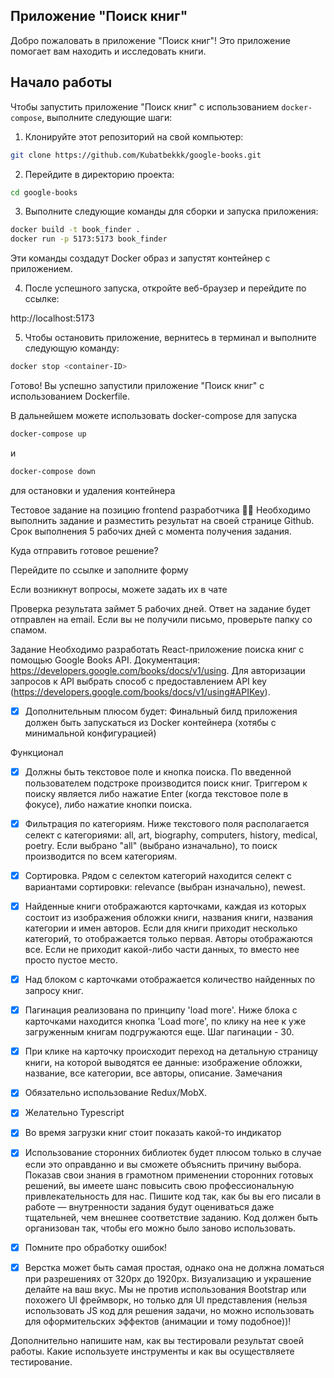 ## Приложение "Поиск книг"

Добро пожаловать в приложение "Поиск книг"! Это приложение помогает вам находить и исследовать книги.

## Начало работы

Чтобы запустить приложение "Поиск книг" с использованием `docker-compose`, выполните следующие шаги:

1. Клонируйте этот репозиторий на свой компьютер:

```bash
git clone https://github.com/Kubatbekkk/google-books.git

```

2. Перейдите в директорию проекта:

```bash
cd google-books
```

3. Выполните следующие команды для сборки и запуска приложения:

```bash
docker build -t book_finder .
docker run -p 5173:5173 book_finder
```

Эти команды создадут Docker образ и запустят контейнер с приложением.

4. После успешного запуска, откройте веб-браузер и перейдите по ссылке:

http://localhost:5173

5. Чтобы остановить приложение, вернитесь в терминал и выполните следующую команду:

```bash
docker stop <container-ID>
```

Готово! Вы успешно запустили приложение "Поиск книг" с использованием Dockerfile.

В дальнейшем можете использовать docker-compose для запуска

```bash
docker-compose up
```

и

```bash
docker-compose down
```

для остановки и удаления контейнера

Тестовое задание на позицию frontend разработчика
👨‍💻 Необходимо выполнить задание и разместить результат на своей странице Github. Срок выполнения 5 рабочих дней с момента получения задания.

Куда отправить готовое решение?

Перейдите по ссылке и заполните форму

Если возникнут вопросы, можете задать их в чате

Проверка результата займет 5 рабочих дней. Ответ на задание будет отправлен на email. Если вы не получили письмо, проверьте папку со спамом.

Задание
Необходимо разработать React-приложение поиска книг с помощью Google Books API. Документация: https://developers.google.com/books/docs/v1/using. Для авторизации запросов к API выбрать способ с предоставлением API key (https://developers.google.com/books/docs/v1/using#APIKey).

- [x] Дополнительным плюсом будет: Финальный билд приложения должен быть запускаться из Docker контейнера (хотябы с минимальной конфигурацией)

Функционал

- [x] Должны быть текстовое поле и кнопка поиска. По введенной пользователем подстроке производится поиск книг. Триггером к поиску является либо нажатие Enter (когда текстовое поле в фокусе), либо нажатие кнопки поиска.
- [x] Фильтрация по категориям. Ниже текстового поля располагается селект с категориями: all, art, biography, computers, history, medical, poetry. Если выбрано "all" (выбрано изначально), то поиск производится по всем категориям.
- [x] Сортировка. Рядом с селектом категорий находится селект с вариантами сортировки: relevance (выбран изначально), newest.
- [x] Найденные книги отображаются карточками, каждая из которых состоит из изображения обложки книги, названия книги, названия категории и имен авторов. Если для книги приходит несколько категорий, то отображается только первая. Авторы отображаются все. Если не приходит какой-либо части данных, то вместо нее просто пустое место.
- [x] Над блоком с карточками отображается количество найденных по запросу книг.
- [x] Пагинация реализована по принципу 'load more'. Ниже блока с карточками находится кнопка 'Load more', по клику на нее к уже загруженным книгам подгружаются еще. Шаг пагинации - 30.
- [x] При клике на карточку происходит переход на детальную страницу книги, на которой выводятся ее данные: изображение обложки, название, все категории, все авторы, описание.
      Замечания

- [x] Обязательно использование Redux/MobX.
- [x] Желательно Typescript
- [x] Во время загрузки книг стоит показать какой-то индикатор
- [x] Использование сторонних библиотек будет плюсом только в случае если это оправданно и вы сможете объяснить причину выбора. Показав свои знания в грамотном применении сторонних готовых решений, вы имеете шанс повысить свою профессиональную привлекательность для нас.
      Пишите код так, как бы вы его писали в работе — внутренности задания будут оцениваться даже тщательней, чем внешнее соответствие заданию. Код должен быть организован так, чтобы его можно было заново использовать.
- [x] Помните про обработку ошибок!
- [x] Верстка может быть самая простая, однако она не должна ломаться при разрешениях от 320px до 1920px. Визуализацию и украшение делайте на ваш вкус. Мы не против использования Bootstrap или похожего UI фреймворк, но только для UI представления (нельзя использовать JS код для решения задачи, но можно использовать для оформительских эффектов (анимации и тому подобное))!

Дополнительно напишите нам, как вы тестировали результат своей работы. Какие используете инструменты и как вы осуществляете тестирование.
